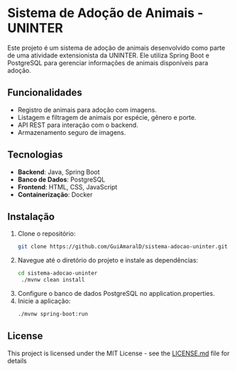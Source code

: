 # Sistema de Adoção de Animais - UNINTER

Este projeto é um sistema de adoção de animais desenvolvido como parte de uma atividade extensionista da UNINTER. Ele utiliza Spring Boot e PostgreSQL para gerenciar informações de animais disponíveis para adoção.

## Funcionalidades

- Registro de animais para adoção com imagens.
- Listagem e filtragem de animais por espécie, gênero e porte.
- API REST para interação com o backend.
- Armazenamento seguro de imagens.

## Tecnologias
- **Backend**: Java, Spring Boot
- **Banco de Dados**: PostgreSQL
- **Frontend**: HTML, CSS, JavaScript
- **Containerização**: Docker

## Instalação

1. Clone o repositório:
   ```bash
   git clone https://github.com/GuiAmaralD/sistema-adocao-uninter.git
   
1. Navegue até o diretório do projeto e instale as dependências:
   ```bash
   cd sistema-adocao-uninter
    ./mvnw clean install
3. Configure o banco de dados PostgreSQL no application.properties.
4. Inicie a aplicação:
   ```bash
   ./mvnw spring-boot:run

## License

This project is licensed under the MIT License - see the [LICENSE.md](LICENSE.md) file for details
   
